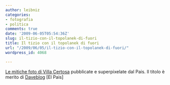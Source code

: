 ```yaml
---
author: leibniz
categories:
- fotografia
- politica
comments: true
date: '2009-06-05T05:54:36Z'
slug: il-tizio-con-il-topolanek-di-fuori
title: Il tizio con il topolanek di fuori
url: "/2009/06/05/il-tizio-con-il-topolanek-di-fuori/"
wordpress_id: 4068

---
```

[Le mitiche foto di Villa Certosa](https://www.elpais.com/articulo/internacional/fotos/vetadas/Berlusconi/elppgl/20090604elpepuint_19/Tes) pubblicate e superpixelate dal Pais. Il titolo è merito di [Daveblog](https://www.daveblog.net/2009/06/05/si_salvi_chi_puo_1.html) [El Pais]
